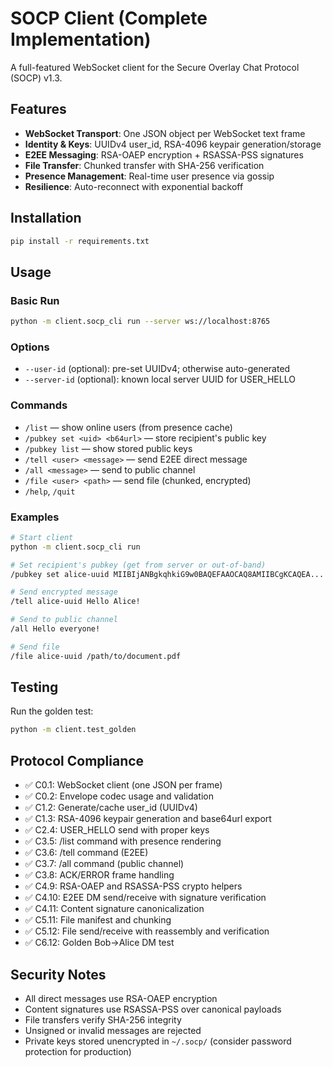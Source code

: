 # SOCP Client (Complete Implementation)

A full-featured WebSocket client for the Secure Overlay Chat Protocol (SOCP) v1.3.

## Features

- **WebSocket Transport**: One JSON object per WebSocket text frame
- **Identity & Keys**: UUIDv4 user_id, RSA-4096 keypair generation/storage
- **E2EE Messaging**: RSA-OAEP encryption + RSASSA-PSS signatures
- **File Transfer**: Chunked transfer with SHA-256 verification
- **Presence Management**: Real-time user presence via gossip
- **Resilience**: Auto-reconnect with exponential backoff

## Installation

```bash
pip install -r requirements.txt
```

## Usage

### Basic Run

```bash
python -m client.socp_cli run --server ws://localhost:8765
```

### Options

- `--user-id` (optional): pre-set UUIDv4; otherwise auto-generated
- `--server-id` (optional): known local server UUID for USER_HELLO

### Commands

- `/list` — show online users (from presence cache)
- `/pubkey set <uid> <b64url>` — store recipient's public key
- `/pubkey list` — show stored public keys
- `/tell <user> <message>` — send E2EE direct message
- `/all <message>` — send to public channel
- `/file <user> <path>` — send file (chunked, encrypted)
- `/help`, `/quit`

### Examples

```bash
# Start client
python -m client.socp_cli run

# Set recipient's pubkey (get from server or out-of-band)
/pubkey set alice-uuid MIIBIjANBgkqhkiG9w0BAQEFAAOCAQ8AMIIBCgKCAQEA...

# Send encrypted message
/tell alice-uuid Hello Alice!

# Send to public channel
/all Hello everyone!

# Send file
/file alice-uuid /path/to/document.pdf
```

## Testing

Run the golden test:

```bash
python -m client.test_golden
```

## Protocol Compliance

- ✅ C0.1: WebSocket client (one JSON per frame)
- ✅ C0.2: Envelope codec usage and validation
- ✅ C1.2: Generate/cache user_id (UUIDv4)
- ✅ C1.3: RSA-4096 keypair generation and base64url export
- ✅ C2.4: USER_HELLO send with proper keys
- ✅ C3.5: /list command with presence rendering
- ✅ C3.6: /tell command (E2EE)
- ✅ C3.7: /all command (public channel)
- ✅ C3.8: ACK/ERROR frame handling
- ✅ C4.9: RSA-OAEP and RSASSA-PSS crypto helpers
- ✅ C4.10: E2EE DM send/receive with signature verification
- ✅ C4.11: Content signature canonicalization
- ✅ C5.11: File manifest and chunking
- ✅ C5.12: File send/receive with reassembly and verification
- ✅ C6.12: Golden Bob→Alice DM test

## Security Notes

- All direct messages use RSA-OAEP encryption
- Content signatures use RSASSA-PSS over canonical payloads
- File transfers verify SHA-256 integrity
- Unsigned or invalid messages are rejected
- Private keys stored unencrypted in `~/.socp/` (consider password protection for production)

